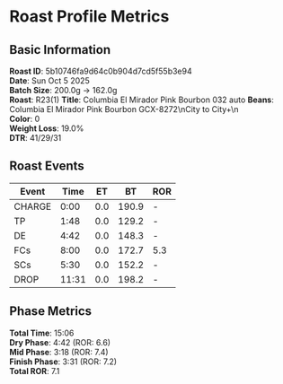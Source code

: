 # Roast Profile Metrics

## Basic Information
**Roast ID**: 5b10746fa9d64c0b904d7cd5f55b3e94  
**Date**: Sun Oct 5 2025  
**Batch Size**: 200.0g → 162.0g  
**Roast**: R23(1)
**Title**: Columbia El Mirador Pink Bourbon 032 auto
**Beans**: Columbia El Mirador Pink Bourbon GCX-8272\nCity to City+\n  
**Color**: 0  
**Weight Loss**: 19.0%  
**DTR**: 41/29/31  

## Roast Events

| Event | Time | ET | BT | ROR |
|-------|------|----|----|-----|
| CHARGE | 0:00 | 0.0 | 190.9 | - |
| TP | 1:48 | 0.0 | 129.2 | - |
| DE | 4:42 | 0.0 | 148.3 | - |
| FCs | 8:00 | 0.0 | 172.7 | 5.3 |
| SCs | 5:30 | 0.0 | 152.2 | - |
| DROP | 11:31 | 0.0 | 198.2 | - |

## Phase Metrics
**Total Time**: 15:06  
**Dry Phase**: 4:42 (ROR: 6.6)  
**Mid Phase**: 3:18 (ROR: 7.4)  
**Finish Phase**: 3:31 (ROR: 7.2)  
**Total ROR**: 7.1  
